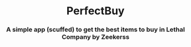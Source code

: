 <h1 align="center">PerfectBuy</h1>
<h3 align="center">A simple app (scuffed) to get the best items to buy in Lethal Company by Zeekerss</h3>
